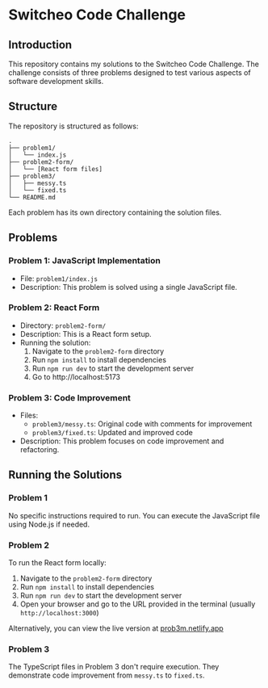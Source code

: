 # Switcheo Code Challenge

## Introduction

This repository contains my solutions to the Switcheo Code Challenge. The challenge consists of three problems designed to test various aspects of software development skills.

## Structure

The repository is structured as follows:

```
.
├── problem1/
│   └── index.js
├── problem2-form/
│   └── [React form files]
├── problem3/
│   ├── messy.ts
│   └── fixed.ts
└── README.md
```

Each problem has its own directory containing the solution files.

## Problems

### Problem 1: JavaScript Implementation

- File: `problem1/index.js`
- Description: This problem is solved using a single JavaScript file.

### Problem 2: React Form

- Directory: `problem2-form/`
- Description: This is a React form setup.
- Running the solution:
  1. Navigate to the `problem2-form` directory
  2. Run `npm install` to install dependencies
  3. Run `npm run dev` to start the development server
  4. Go to http://localhost:5173

### Problem 3: Code Improvement

- Files:
  - `problem3/messy.ts`: Original code with comments for improvement
  - `problem3/fixed.ts`: Updated and improved code
- Description: This problem focuses on code improvement and refactoring.

## Running the Solutions

### Problem 1

No specific instructions required to run. You can execute the JavaScript file using Node.js if needed.

### Problem 2

To run the React form locally:

1. Navigate to the `problem2-form` directory
2. Run `npm install` to install dependencies
3. Run `npm run dev` to start the development server
4. Open your browser and go to the URL provided in the terminal (usually `http://localhost:3000`)

Alternatively, you can view the live version at [prob3m.netlify.app](https://prob3m.netlify.app)

### Problem 3

The TypeScript files in Problem 3 don't require execution. They demonstrate code improvement from `messy.ts` to `fixed.ts`.
